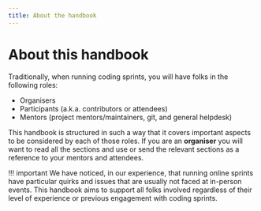 ```yaml
---
title: About the handbook
---
```


# About this handbook

Traditionally, when running coding sprints, you will have folks in the following roles:

- Organisers
- Participants (a.k.a. contributors or attendees)
- Mentors (project mentors/maintainers, git, and general helpdesk)

This handbook is structured in such a way that it covers important aspects to be considered by each of those roles.
If you are an **organiser** you will want to read all the sections and use or send the relevant sections as a reference to your mentors and attendees.

!!! important
We have noticed, in our experience, that running online sprints have particular quirks and issues that are usually not faced at in-person events. This handbook aims to support all folks involved regardless of their level of experience or previous engagement with coding sprints.
